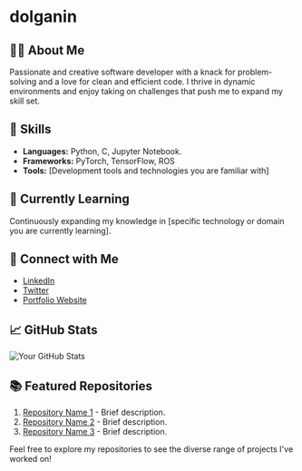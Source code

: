 # dolganin

## 👨‍💻 About Me
Passionate and creative software developer with a knack for problem-solving and a love for clean and efficient code. I thrive in dynamic environments and enjoy taking on challenges that push me to expand my skill set.

## 🚀 Skills
- **Languages:** Python, C, Jupyter Notebook.
- **Frameworks:** PyTorch, TensorFlow, ROS
- **Tools:** [Development tools and technologies you are familiar with]

## 🌱 Currently Learning
Continuously expanding my knowledge in [specific technology or domain you are currently learning].

## 🔗 Connect with Me
- [LinkedIn](https://www.linkedin.com/in/yourusername/)
- [Twitter](https://twitter.com/yourhandle)
- [Portfolio Website](https://www.yourportfolio.com)

## 📈 GitHub Stats
![Your GitHub Stats](https://github-readme-stats.vercel.app/api?username=yourusername&show_icons=true&hide_border=true)

## 📚 Featured Repositories
1. [Repository Name 1](https://github.com/yourusername/repository1) - Brief description.
2. [Repository Name 2](https://github.com/yourusername/repository2) - Brief description.
3. [Repository Name 3](https://github.com/yourusername/repository3) - Brief description.

Feel free to explore my repositories to see the diverse range of projects I've worked on!

<!--
**dolganin/dolganin** is a ✨ _special_ ✨ repository because its `README.md` (this file) appears on your GitHub profile.

Here are some ideas to get you started:

- 🔭 I’m currently working on ...
- 🌱 I’m currently learning ...
- 👯 I’m looking to collaborate on ...
- 🤔 I’m looking for help with ...
- 💬 Ask me about ...
- 📫 How to reach me: ...
- 😄 Pronouns: ...
- ⚡ Fun fact: ...
-->
